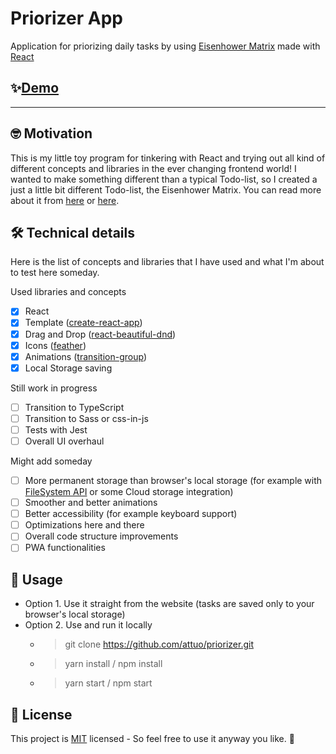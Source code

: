 # Priorizer App

Application for priorizing daily tasks by using [Eisenhower Matrix](https://en.wikipedia.org/wiki/Time_management#The_Eisenhower_Method) made with [React](https://reactjs.org/)

## ✨[**Demo**](https://www.attuo.github.io/priorizer)

---

## 🤓 Motivation

This is my little toy program for tinkering with React and trying out all kind of different concepts and libraries in the ever changing frontend world! I wanted to make something different than a typical Todo-list, so I created a just a little bit different Todo-list, the Eisenhower Matrix. You can read more about it from [here](https://en.wikipedia.org/wiki/Time_management#The_Eisenhower_Method) or [here](https://todoist.com/productivity-methods/eisenhower-matrix). 

## 🛠️ Technical details

Here is the list of concepts and libraries that I have used and what I'm about to test here someday.

Used libraries and concepts
- [X] React
- [X] Template ([create-react-app](https://github.com/facebook/create-react-app))
- [X] Drag and Drop ([react-beautiful-dnd](https://github.com/atlassian/react-beautiful-dnd))
- [X] Icons ([feather](https://github.com/feathericons/react-feather))
- [X] Animations ([transition-group](https://reactcommunity.org/react-transition-group/))
- [X] Local Storage saving

Still work in progress
- [ ] Transition to TypeScript
- [ ] Transition to Sass or css-in-js
- [ ] Tests with Jest
- [ ] Overall UI overhaul

Might add someday
- [ ] More permanent storage than browser's local storage (for example with [FileSystem API](https://developer.mozilla.org/en-US/docs/Web/API/FileSystem) or some Cloud storage integration)
- [ ] Smoother and better animations
- [ ] Better accessibility (for example keyboard support)
- [ ] Optimizations here and there
- [ ] Overall code structure improvements
- [ ] PWA functionalities

## 🚀 Usage

*  Option 1. Use it straight from the website (tasks are saved only to your browser's local storage)
*  Option 2. Use and run it locally
   *  > git clone https://github.com/attuo/priorizer.git
   *  > yarn install / npm install
   *  > yarn start / npm start

## 📝 License
This project is [MIT](https://choosealicense.com/licenses/mit/) licensed - So feel free to use it anyway you like. 🙂
